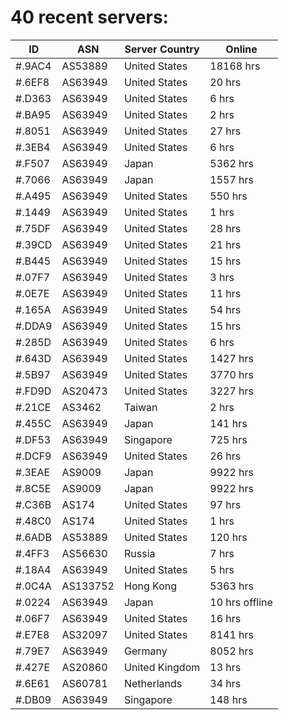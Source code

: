 # 40 recent servers:

| ID | ASN | Server Country | Online |
| ------ | ------ | ------ | ------ |
| #.9AC4 | AS53889 | United States | 18168 hrs |
| #.6EF8 | AS63949 | United States | 20 hrs |
| #.D363 | AS63949 | United States | 6 hrs |
| #.BA95 | AS63949 | United States | 2 hrs |
| #.8051 | AS63949 | United States | 27 hrs |
| #.3EB4 | AS63949 | United States | 6 hrs |
| #.F507 | AS63949 | Japan | 5362 hrs |
| #.7066 | AS63949 | Japan | 1557 hrs |
| #.A495 | AS63949 | United States | 550 hrs |
| #.1449 | AS63949 | United States | 1 hrs |
| #.75DF | AS63949 | United States | 28 hrs |
| #.39CD | AS63949 | United States | 21 hrs |
| #.B445 | AS63949 | United States | 15 hrs |
| #.07F7 | AS63949 | United States | 3 hrs |
| #.0E7E | AS63949 | United States | 11 hrs |
| #.165A | AS63949 | United States | 54 hrs |
| #.DDA9 | AS63949 | United States | 15 hrs |
| #.285D | AS63949 | United States | 6 hrs |
| #.643D | AS63949 | United States | 1427 hrs |
| #.5B97 | AS63949 | United States | 3770 hrs |
| #.FD9D | AS20473 | United States | 3227 hrs |
| #.21CE | AS3462 | Taiwan | 2 hrs |
| #.455C | AS63949 | Japan | 141 hrs |
| #.DF53 | AS63949 | Singapore | 725 hrs |
| #.DCF9 | AS63949 | United States | 26 hrs |
| #.3EAE | AS9009 | Japan | 9922 hrs |
| #.8C5E | AS9009 | Japan | 9922 hrs |
| #.C36B | AS174 | United States | 97 hrs |
| #.48C0 | AS174 | United States | 1 hrs |
| #.6ADB | AS53889 | United States | 120 hrs |
| #.4FF3 | AS56630 | Russia | 7 hrs |
| #.18A4 | AS63949 | United States | 5 hrs |
| #.0C4A | AS133752 | Hong Kong | 5363 hrs |
| #.0224 | AS63949 | Japan | 10 hrs offline |
| #.06F7 | AS63949 | United States | 16 hrs |
| #.E7E8 | AS32097 | United States | 8141 hrs |
| #.79E7 | AS63949 | Germany | 8052 hrs |
| #.427E | AS20860 | United Kingdom | 13 hrs |
| #.6E61 | AS60781 | Netherlands | 34 hrs |
| #.DB09 | AS63949 | Singapore | 148 hrs |

